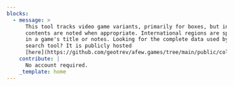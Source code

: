 ```yaml
---
blocks:
  - message: >
      This tool tracks video game variants, primarily for boxes, but inner
      contents are noted when appropriate. International regions are specified
      in a game's title or notes. Looking for the complete data used by this
      search tool? It is publicly hosted
      [here](https://github.com/geotrev/afew.games/tree/main/public/collections/games).
    contribute: |
      No account required.
    _template: home
---
```


